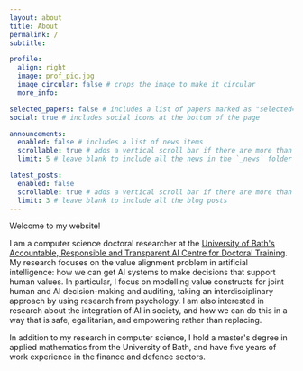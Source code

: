 ```yaml
---
layout: about
title: About
permalink: /
subtitle: 

profile:
  align: right
  image: prof_pic.jpg
  image_circular: false # crops the image to make it circular
  more_info:

selected_papers: false # includes a list of papers marked as "selected={true}"
social: true # includes social icons at the bottom of the page

announcements:
  enabled: false # includes a list of news items
  scrollable: true # adds a vertical scroll bar if there are more than 3 news items
  limit: 5 # leave blank to include all the news in the `_news` folder

latest_posts:
  enabled: false
  scrollable: true # adds a vertical scroll bar if there are more than 3 new posts items
  limit: 3 # leave blank to include all the blog posts
---
```


Welcome to my website!

I am a computer science doctoral researcher at the [University of Bath's Accountable, Responsible and Transparent AI Centre for Doctoral Training](https://cdt-art-ai.ac.uk/). My research focuses on the value alignment problem in artificial intelligence: how we can get AI systems to make decisions that support human values. In particular, I focus on modelling value constructs for joint human and AI decision-making and auditing, taking an interdisciplinary approach by using research from psychology. I am also interested in research about the integration of AI in society, and how we can do this in a way that is safe, egailitarian, and empowering rather than replacing.

In addition to my research in computer science, I hold a master's degree in applied mathematics from the University of Bath, and have five years of work experience in the finance and defence sectors.
